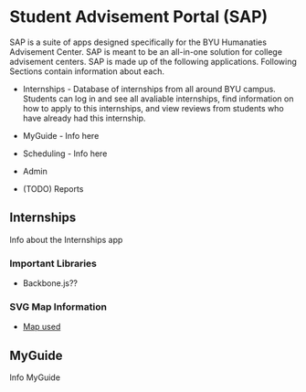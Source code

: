 # Student Advisement Portal (SAP)

SAP is a suite of apps designed specifically for the BYU Humanaties Advisement Center. SAP is meant to be an all-in-one solution for college advisement centers. SAP is made up of the following applications. Following Sections contain information about each.

- Internships - Database of internships from all around BYU campus. Students can log in and see all avaliable internships, find information on how to apply to this internships, and view reviews from students who have already had this internship.

- MyGuide - Info here

- Scheduling - Info here

- Admin

- (TODO) Reports

## Internships

Info about the Internships app

### Important Libraries

- Backbone.js??

### SVG Map Information

- [Map used](Wikipedia.org)

## MyGuide

Info MyGuide
